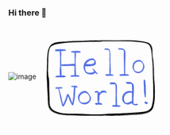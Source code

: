 ### Hi there 👋
![image](https://user-images.githubusercontent.com/45536885/119434216-4d79f580-bd4a-11eb-932a-db5dd1e9f309.png)
<img src="https://github.com/lddddd1997/ImageURL/blob/main/hello-world.gif" width = 50% height = 50% div align=center />
<!--
**lddddd1997/lddddd1997** is a ✨ _special_ ✨ repository because its `README.md` (this file) appears on your GitHub profile.

Here are some ideas to get you started:

- 🔭 I’m currently working on ...
- 🌱 I’m currently learning ...
- 👯 I’m looking to collaborate on ...
- 🤔 I’m looking for help with ...
- 💬 Ask me about ...
- 📫 How to reach me: ...
- 😄 Pronouns: ...
- ⚡ Fun fact: ...
-->
